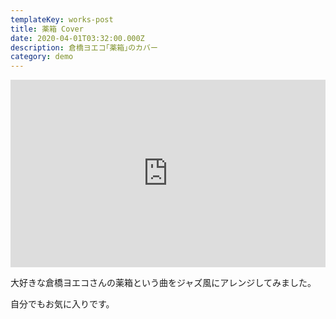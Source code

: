 ```yaml
---
templateKey: works-post
title: 薬箱 Cover
date: 2020-04-01T03:32:00.000Z
description: 倉橋ヨエコ｢薬箱｣のカバー
category: demo
---
```

<iframe width="100%" height="300" scrolling="no" frameborder="no" allow="autoplay" src="https://w.soundcloud.com/player/?url=https%3A//api.soundcloud.com/tracks/765638494&color=%23ff5500&auto_play=false&hide_related=false&show_comments=true&show_user=true&show_reposts=false&show_teaser=true&visual=true"></iframe>

大好きな倉橋ヨエコさんの薬箱という曲をジャズ風にアレンジしてみました。

自分でもお気に入りです。